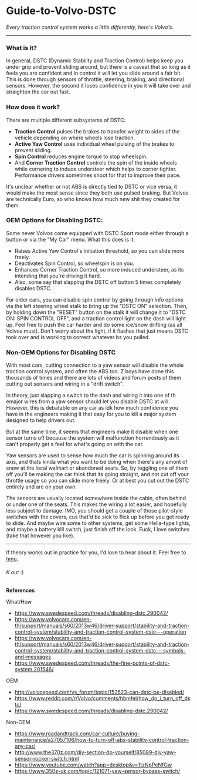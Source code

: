 # Guide-to-Volvo-DSTC
*Every traction control system works a little differently, here's Volvo's.*

---

### What is it?
In general, DSTC (Dynamic Stability and Traction Control) helps keep you under grip and prevent sliding around, but there is a caveat that so long as it feels you are confident and in control it will let you slide around a fair bit. This is done through sensors of throttle, steering, braking, and directional sensors. However, the second it loses confidence in you it will take over and straighten the car out fast.


### How does it work?
There are multiple different subsystems of DSTC:
- **Traction Control** pulses the brakes to transfer weight to sides of the vehicle depending on where wheels lose traction.
- **Active Yaw Control** uses individual wheel pulsing of the brakes to prevent sliding.
- **Spin Control** reduces engine torque to stop wheelspin.
- And **Corner Traction Control** controls the spin of the inside wheels while cornering to induce understeer which helps to corner tighter. Performance drivers sometimes shoot for that to improve their pace.

It's unclear whether or not ABS is directly tied to DSTC or vice versa, it would make the most sense since they both use pulsed braking. But Volvos are technically Euro, so who knows how much new shit they created for them.

### OEM Options for Disabling DSTC:
Some never Volvos come equipped with DSTC Sport mode either through a button or via the "My Car" menu. What this does is it:
- Raises Active Yaw Control's initiation threshold, so you can slide more freely.
- Deactivates Spin Control, so wheelspin is on you.
- Enhances Corner Traction Control, so more induced understeer, as its intending that you're driving it hard.
- Also, some say that slapping the DSTC off button 5 times completely disables DSTC.

For older cars, you can disable spin control by going through info options via the left steering wheel stalk to bring up the "DSTC ON" selection. Then, by holding down the "RESET" button on the stalk it will change it to "DSTC ON: SPIN CONTROL OFF", and a traction control light on the dash will light up. Feel free to push the car harder and do some ice/snow drifting (as all Volvos must).
Don't worry about the light, if it flashes that just means DSTC took over and is working to correct whatever bs you pulled.


### Non-OEM Options for Disabling DSTC
With most cars, cutting connection to a yaw sensor will disable the whole traction control system, and often the ABS too. Z boys have done this thousands of times and there are lots of videos and forum posts of them cutting out sensors and wiring in a "drift switch". 

In theory, just slapping a switch to the dash and wiring it into one  of th emajor wires from a yaw sensor should let you disable DSTC at will. However, this is debatable on any car as idk how much confidence you have in the engineers making it that easy for you to kill a major system designed to help drivers out.

But at the same time, it seems that engineers make it disable when one sensor turns off because the system will malfunction horrendously as it can't properly get a feel for what's going on with the car.

Yaw sensors are used to sense how much the car is spinning around its axis, and thats kinda what you want to be doing when there's any amont of snow at the local walmart or abandoned sears. So, by toggling one of them off you'll be making the car think that its going straight, and not cut off your throttle usage so you can slide more freely. Or at best you cut out the DSTC entirely and are on your own. 

The sensors are usually located somewhere inside the cabin, often behind or under one of the seats. This makes the wiring a lot easier, and hopefully less subject to damage. IMO, you should get a couple of those pilot-style switches with the covers, cus that'd be sick to flick up before you get ready to slide. And maybe wire some to other systems, get some Hella-type lights, and maybe a battery kill switch, just finish off the look. Fuck, I love switches (take that however you like).

---

If theory works out in practice for you, I'd love to hear about it. Feel free to [hmu](https://www.instagram.com/uninsuredmotorist/).

###### K out :)

###
**References**

What/How
- https://www.swedespeed.com/threads/disabling-dstc.290042/
- https://www.volvocars.com/en-th/support/manuals/s60/2013w46/driver-support/stability-and-traction-control-system/stability-and-traction-control-system-dstc---operation
- https://www.volvocars.com/en-th/support/manuals/s60/2013w46/driver-support/stability-and-traction-control-system/stability-and-traction-control-system-dstc---symbols-and-messages
- https://www.swedespeed.com/threads/the-fine-points-of-dstc-system.201546/

OEM
- http://volvospeed.com/vs_forum/topic/153523-can-dstc-be-disabled/
- https://www.reddit.com/r/Volvo/comments/hbmfel/how_do_i_turn_off_dstc/
- https://www.swedespeed.com/threads/disabling-dstc.290042/

Non-OEM
- https://www.roadandtrack.com/car-culture/buying-maintenance/a27057106/how-to-turn-off-abs-stability-control-traction-any-car/
- http://www.the370z.com/diy-section-do-yourself/85089-diy-yaw-sensor-rocker-switch.html
- https://www.youtube.com/watch?app=desktop&v=1tzNpPeNfGw
- https://www.350z-uk.com/topic/121071-yaw-sensor-bypass-switch/
